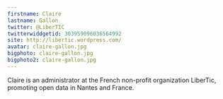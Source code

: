 ```yaml
---
firstname: Claire 
lastname: Gallon
twitter: @LiberTIC
twitterwiddgetid: 303959096036564992
site: http://libertic.wordpress.com/
avatar: claire-gallon.jpg
bigphoto: claire-gallon.jpg
bigphoto2: claire-gallon.jpg
---
```


Claire is an administrator at the French non-profit organization LiberTic, promoting open data in Nantes and France.


